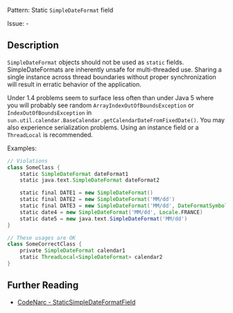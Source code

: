 Pattern: Static `SimpleDateFormat` field

Issue: -

## Description

`SimpleDateFormat` objects should not be used as `static` fields. SimpleDateFormats are inherently unsafe for multi-threaded use. Sharing a single instance across thread boundaries without proper synchronization will result in erratic behavior of the application. 

Under 1.4 problems seem to surface less often than under Java 5 where you will probably see random `ArrayIndexOutOfBoundsException` or `IndexOutOfBoundsException` in `sun.util.calendar.BaseCalendar.getCalendarDateFromFixedDate()`. You may also experience serialization problems. Using an instance field or a `ThreadLocal` is recommended.

Examples:

``` groovy
// Violations
class SomeClass {
    static SimpleDateFormat dateFormat1
    static java.text.SimpleDateFormat dateFormat2

    static final DATE1 = new SimpleDateFormat()
    static final DATE2 = new SimpleDateFormat('MM/dd')
    static final DATE3 = new SimpleDateFormat('MM/dd', DateFormatSymbols.instance)
    static date4 = new SimpleDateFormat('MM/dd', Locale.FRANCE)
    static date5 = new java.text.SimpleDateFormat('MM/dd')
}

// These usages are OK
class SomeCorrectClass {
    private SimpleDateFormat calendar1
    static ThreadLocal<SimpleDateFormat> calendar2
}
```

## Further Reading

* [CodeNarc - StaticSimpleDateFormatField](https://codenarc.github.io/CodeNarc/codenarc-rules-concurrency.html#staticsimpledateformatfield-rule)